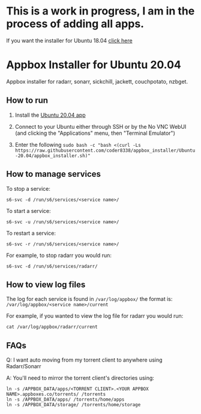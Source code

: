 # This is a work in progress, I am in the process of adding all apps.
If you want the installer for Ubuntu 18.04 [click here](https://github.com/coder8338/appbox_installer/tree/Ubuntu-18.04)

# Appbox Installer for Ubuntu 20.04
Appbox installer for radarr, sonarr, sickchill, jackett, couchpotato, nzbget.

## How to run
1. Install the [Ubuntu 20.04 app](https://www.appbox.co/appstore/app/210)

2. Connect to your Ubuntu either through SSH or by the No VNC WebUI (and clicking the "Applications" menu, then "Terminal Emulator")

3. Enter the following `sudo bash -c "bash <(curl -Ls https://raw.githubusercontent.com/coder8338/appbox_installer/Ubuntu-20.04/appbox_installer.sh)"`

## How to manage services
To stop a service:

`s6-svc -d /run/s6/services/<service name>/`

To start a service:

`s6-svc -u /run/s6/services/<service name>/`

To restart a service:

`s6-svc -r /run/s6/services/<service name>/`

For example, to stop radarr you would run:

`s6-svc -d /run/s6/services/radarr/`

## How to view log files
The log for each service is found in `/var/log/appbox/` the format is: `/var/log/appbox/<service name>/current`

For example, if you wanted to view the log file for radarr you would run:

`cat /var/log/appbox/radarr/current`

## FAQs
Q: I want auto moving from my torrent client to anywhere using Radarr/Sonarr

A: You'll need to mirror the torrent client's directories using:

```
ln -s /APPBOX_DATA/apps/<TORRENT CLIENT>.<YOUR APPBOX NAME>.appboxes.co/torrents/ /torrents
ln -s /APPBOX_DATA/apps/ /torrents/home/apps
ln -s /APPBOX_DATA/storage/ /torrents/home/storage
```
